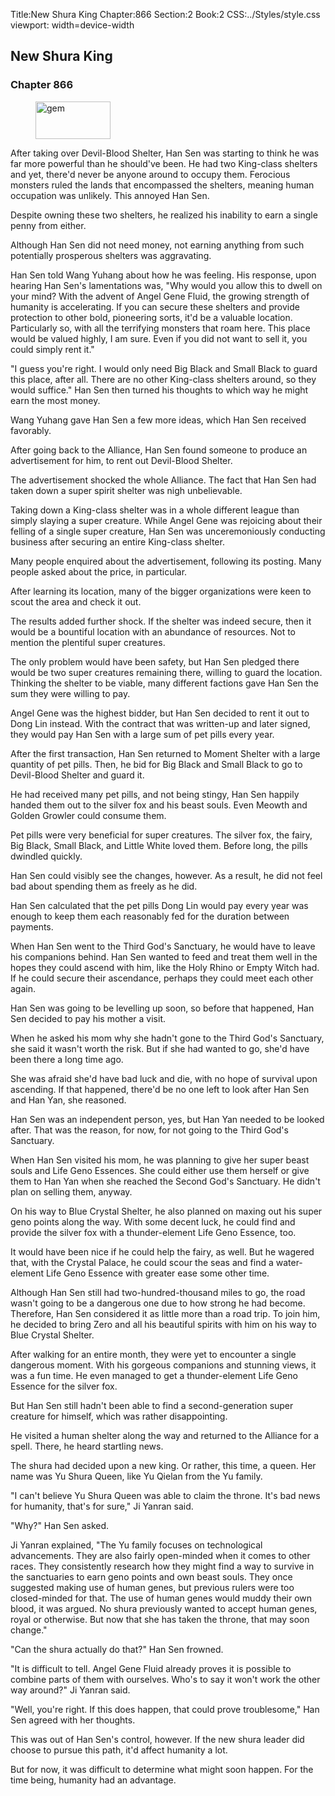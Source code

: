 Title:New Shura King 
Chapter:866 
Section:2 
Book:2 
CSS:../Styles/style.css 
viewport: width=device-width
  
## New Shura King
### Chapter 866 
<figure>
	<img src="../Images/gem.gif" alt="gem" id="gem" width="120" height="60" />
</figure>
  

  
  After taking over Devil-Blood Shelter, Han Sen was starting to think he was far more powerful than he should've been. He had two King-class shelters and yet, there'd never be anyone around to occupy them. Ferocious monsters ruled the lands that encompassed the shelters, meaning human occupation was unlikely. This annoyed Han Sen.

Despite owning these two shelters, he realized his inability to earn a single penny from either.

Although Han Sen did not need money, not earning anything from such potentially prosperous shelters was aggravating.

Han Sen told Wang Yuhang about how he was feeling. His response, upon hearing Han Sen's lamentations was, "Why would you allow this to dwell on your mind? With the advent of Angel Gene Fluid, the growing strength of humanity is accelerating. If you can secure these shelters and provide protection to other bold, pioneering sorts, it'd be a valuable location. Particularly so, with all the terrifying monsters that roam here. This place would be valued highly, I am sure. Even if you did not want to sell it, you could simply rent it."

"I guess you're right. I would only need Big Black and Small Black to guard this place, after all. There are no other King-class shelters around, so they would suffice." Han Sen then turned his thoughts to which way he might earn the most money.

Wang Yuhang gave Han Sen a few more ideas, which Han Sen received favorably.

After going back to the Alliance, Han Sen found someone to produce an advertisement for him, to rent out Devil-Blood Shelter.

The advertisement shocked the whole Alliance. The fact that Han Sen had taken down a super spirit shelter was nigh unbelievable.

Taking down a King-class shelter was in a whole different league than simply slaying a super creature. While Angel Gene was rejoicing about their felling of a single super creature, Han Sen was unceremoniously conducting business after securing an entire King-class shelter.

Many people enquired about the advertisement, following its posting. Many people asked about the price, in particular.

After learning its location, many of the bigger organizations were keen to scout the area and check it out.

The results added further shock. If the shelter was indeed secure, then it would be a bountiful location with an abundance of resources. Not to mention the plentiful super creatures.

The only problem would have been safety, but Han Sen pledged there would be two super creatures remaining there, willing to guard the location. Thinking the shelter to be viable, many different factions gave Han Sen the sum they were willing to pay.

Angel Gene was the highest bidder, but Han Sen decided to rent it out to Dong Lin instead. With the contract that was written-up and later signed, they would pay Han Sen with a large sum of pet pills every year.

After the first transaction, Han Sen returned to Moment Shelter with a large quantity of pet pills. Then, he bid for Big Black and Small Black to go to Devil-Blood Shelter and guard it.

He had received many pet pills, and not being stingy, Han Sen happily handed them out to the silver fox and his beast souls. Even Meowth and Golden Growler could consume them.

Pet pills were very beneficial for super creatures. The silver fox, the fairy, Big Black, Small Black, and Little White loved them. Before long, the pills dwindled quickly.

Han Sen could visibly see the changes, however. As a result, he did not feel bad about spending them as freely as he did.

Han Sen calculated that the pet pills Dong Lin would pay every year was enough to keep them each reasonably fed for the duration between payments.

When Han Sen went to the Third God's Sanctuary, he would have to leave his companions behind. Han Sen wanted to feed and treat them well in the hopes they could ascend with him, like the Holy Rhino or Empty Witch had. If he could secure their ascendance, perhaps they could meet each other again.

Han Sen was going to be levelling up soon, so before that happened, Han Sen decided to pay his mother a visit.

When he asked his mom why she hadn't gone to the Third God's Sanctuary, she said it wasn't worth the risk. But if she had wanted to go, she'd have been there a long time ago.

She was afraid she'd have bad luck and die, with no hope of survival upon ascending. If that happened, there'd be no one left to look after Han Sen and Han Yan, she reasoned.

Han Sen was an independent person, yes, but Han Yan needed to be looked after. That was the reason, for now, for not going to the Third God's Sanctuary.

When Han Sen visited his mom, he was planning to give her super beast souls and Life Geno Essences. She could either use them herself or give them to Han Yan when she reached the Second God's Sanctuary. He didn't plan on selling them, anyway.

On his way to Blue Crystal Shelter, he also planned on maxing out his super geno points along the way. With some decent luck, he could find and provide the silver fox with a thunder-element Life Geno Essence, too.

It would have been nice if he could help the fairy, as well. But he wagered that, with the Crystal Palace, he could scour the seas and find a water-element Life Geno Essence with greater ease some other time.

Although Han Sen still had two-hundred-thousand miles to go, the road wasn't going to be a dangerous one due to how strong he had become. Therefore, Han Sen considered it as little more than a road trip. To join him, he decided to bring Zero and all his beautiful spirits with him on his way to Blue Crystal Shelter.

After walking for an entire month, they were yet to encounter a single dangerous moment. With his gorgeous companions and stunning views, it was a fun time. He even managed to get a thunder-element Life Geno Essence for the silver fox.

But Han Sen still hadn't been able to find a second-generation super creature for himself, which was rather disappointing.

He visited a human shelter along the way and returned to the Alliance for a spell. There, he heard startling news.

The shura had decided upon a new king. Or rather, this time, a queen. Her name was Yu Shura Queen, like Yu Qielan from the Yu family.

"I can't believe Yu Shura Queen was able to claim the throne. It's bad news for humanity, that's for sure," Ji Yanran said.

"Why?" Han Sen asked.

Ji Yanran explained, "The Yu family focuses on technological advancements. They are also fairly open-minded when it comes to other races. They consistently research how they might find a way to survive in the sanctuaries to earn geno points and own beast souls. They once suggested making use of human genes, but previous rulers were too closed-minded for that. The use of human genes would muddy their own blood, it was argued. No shura previously wanted to accept human genes, royal or otherwise. But now that she has taken the throne, that may soon change."

"Can the shura actually do that?" Han Sen frowned.

"It is difficult to tell. Angel Gene Fluid already proves it is possible to combine parts of them with ourselves. Who's to say it won't work the other way around?" Ji Yanran said.

"Well, you're right. If this does happen, that could prove troublesome," Han Sen agreed with her thoughts.

This was out of Han Sen's control, however. If the new shura leader did choose to pursue this path, it'd affect humanity a lot.

But for now, it was difficult to determine what might soon happen. For the time being, humanity had an advantage.
